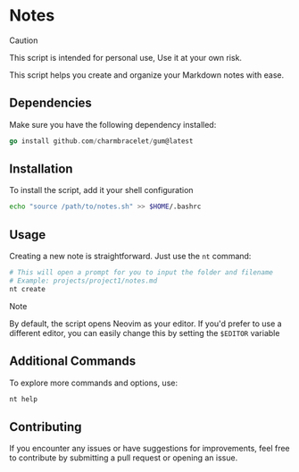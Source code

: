 # Notes

> [!CAUTION]
> This script is intended for personal use, Use it at your own risk.

This script helps you create and organize your Markdown notes with ease.

## Dependencies

Make sure you have the following dependency installed:

```go
go install github.com/charmbracelet/gum@latest
```

## Installation

To install the script, add it your shell configuration

```bash
echo "source /path/to/notes.sh" >> $HOME/.bashrc
```

## Usage

Creating a new note is straightforward. Just use the `nt` command:

```bash
# This will open a prompt for you to input the folder and filename
# Example: projects/project1/notes.md
nt create
```

> [!NOTE]
> By default, the script opens Neovim as your editor. If you'd prefer to use a
different editor, you can easily change this by setting the `$EDITOR` variable

## Additional Commands

To explore more commands and options, use:

```bash
nt help
```

## Contributing

If you encounter any issues or have suggestions for improvements, feel free to
contribute by submitting a pull request or opening an issue.
